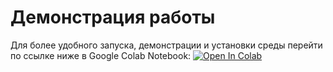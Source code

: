 # Демонстрация работы 

Для более удобного запуска, демонстрации и установки среды перейти по ссылке ниже в Google Colab Notebook:
[![Open In Colab](https://colab.research.google.com/assets/colab-badge.svg)](https://colab.research.google.com/drive/14_FBg4mIYGrXNpRBUvrE8C8mixUbTs1I?usp=sharing)
